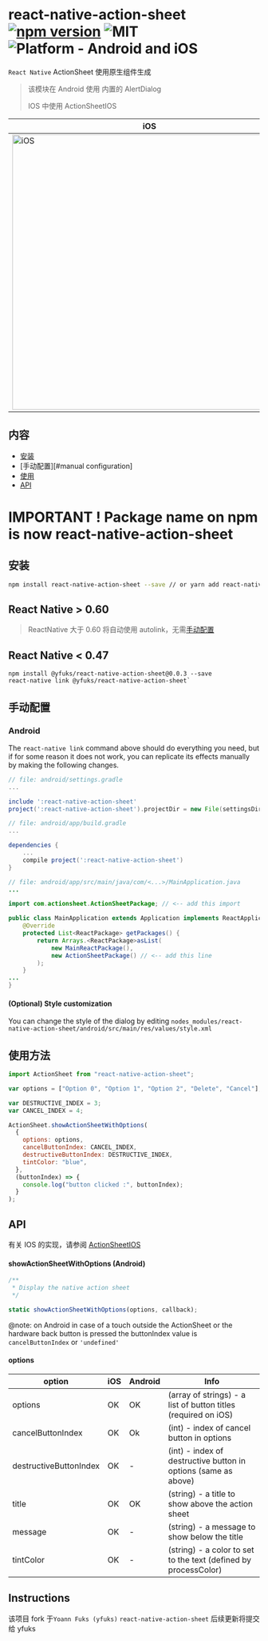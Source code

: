 # react-native-action-sheet [![npm version](https://badge.fury.io/js/react-native-action-sheet.svg)](https://badge.fury.io/js/react-native-action-sheet) ![MIT](https://img.shields.io/dub/l/vibe-d.svg) ![Platform - Android and iOS](https://img.shields.io/badge/platform-Android%20%7C%20iOS-yellow.svg)

`React Native` ActionSheet 使用原生组件生成

> 该模块在 Android 使用 内置的 AlertDialog
>
> IOS 中使用 ActionSheetIOS

| iOS                                                               | Android                                                               |
| ----------------------------------------------------------------- | --------------------------------------------------------------------- |
| <img title="iOS" src="http://i.imgur.com/Y9n9jkb.png" height=550> | <img title="Android" src="http://i.imgur.com/oRXTG7g.png" height=550> |

## 内容

- [安装](#install)
- [手动配置][#manual configuration]
- [使用](#usage)
- [API](#methods)

# IMPORTANT ! Package name on npm is now react-native-action-sheet

## <span id="install">安装</span>

```bash
npm install react-native-action-sheet --save // or yarn add react-native-action-sheet
```

## React Native > 0.60

> ReactNative 大于 0.60 将自动使用 autolink，无需[手动配置](#)

## React Native < 0.47

```
npm install @yfuks/react-native-action-sheet@0.0.3 --save
react-native link @yfuks/react-native-action-sheet`
```

## <span id="Manual Configuration">手动配置</span>

### Android

The `react-native link` command above should do everything you need, but if for some reason it does not work, you can replicate its effects manually by making the following changes.

```gradle
// file: android/settings.gradle
...

include ':react-native-action-sheet'
project(':react-native-action-sheet').projectDir = new File(settingsDir, '../node_modules/react-native-action-sheet/android')
```

```gradle
// file: android/app/build.gradle
...

dependencies {
    ...
    compile project(':react-native-action-sheet')
}
```

```java
// file: android/app/src/main/java/com/<...>/MainApplication.java
...

import com.actionsheet.ActionSheetPackage; // <-- add this import

public class MainApplication extends Application implements ReactApplication {
    @Override
    protected List<ReactPackage> getPackages() {
        return Arrays.<ReactPackage>asList(
            new MainReactPackage(),
            new ActionSheetPackage() // <-- add this line
        );
    }
...
}

```

#### (Optional) Style customization

You can change the style of the dialog by editing `nodes_modules/react-native-action-sheet/android/src/main/res/values/style.xml`

## <span id="usage">使用方法</span>

```javascript
import ActionSheet from "react-native-action-sheet";

var options = ["Option 0", "Option 1", "Option 2", "Delete", "Cancel"];

var DESTRUCTIVE_INDEX = 3;
var CANCEL_INDEX = 4;

ActionSheet.showActionSheetWithOptions(
  {
    options: options,
    cancelButtonIndex: CANCEL_INDEX,
    destructiveButtonIndex: DESTRUCTIVE_INDEX,
    tintColor: "blue",
  },
  (buttonIndex) => {
    console.log("button clicked :", buttonIndex);
  }
);
```

## <span id="methods">API</span>

有关 IOS 的实现，请参阅 [ActionSheetIOS](https://facebook.github.io/react-native/docs/actionsheetios.html)

#### showActionSheetWithOptions (Android)

```javascript
/**
 * Display the native action sheet
 */

static showActionSheetWithOptions(options, callback);
```

@note: on Android in case of a touch outside the ActionSheet or the hardware back button is pressed the buttonIndex value is `cancelButtonIndex` or `'undefined'`

#### options

| option                 | iOS | Android | Info                                                            |
| ---------------------- | --- | ------- | --------------------------------------------------------------- |
| options                | OK  | OK      | (array of strings) - a list of button titles (required on iOS)  |
| cancelButtonIndex      | OK  | Ok      | (int) - index of cancel button in options                       |
| destructiveButtonIndex | OK  | -       | (int) - index of destructive button in options (same as above)  |
| title                  | OK  | OK      | (string) - a title to show above the action sheet               |
| message                | OK  | -       | (string) - a message to show below the title                    |
| tintColor              | OK  | -       | (string) - a color to set to the text (defined by processColor) |

## Instructions

该项目 fork 于`Yoann Fuks (yfuks)` `react-native-action-sheet` 后续更新将提交给 yfuks
